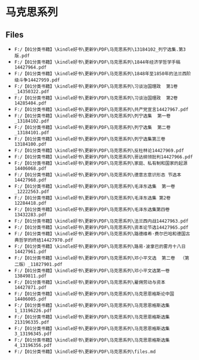 # 马克思系列

## Files

- `F:/【01分类书籍】\kindle好书\更新9\PDF\马克思系列\13184102_列宁选集.第3版.pdf`
- `F:/【01分类书籍】\kindle好书\更新9\PDF\马克思系列\1844年经济学哲学手稿14427964.pdf`
- `F:/【01分类书籍】\kindle好书\更新9\PDF\马克思系列\1848年至1850年的法兰西阶级斗争14427959.pdf`
- `F:/【01分类书籍】\kindle好书\更新9\PDF\马克思系列\习谈治国理政  第1卷_14350322.pdf`
- `F:/【01分类书籍】\kindle好书\更新9\PDF\马克思系列\习谈治国理政  第2卷14285404.pdf`
- `F:/【01分类书籍】\kindle好书\更新9\PDF\马克思系列\共产党宣言14427967.pdf`
- `F:/【01分类书籍】\kindle好书\更新9\PDF\马克思系列\列宁选集  第一卷_13184102.pdf`
- `F:/【01分类书籍】\kindle好书\更新9\PDF\马克思系列\列宁选集  第二卷_13184101.pdf`
- `F:/【01分类书籍】\kindle好书\更新9\PDF\马克思系列\列宁选集第三卷13184100.pdf`
- `F:/【01分类书籍】\kindle好书\更新9\PDF\马克思系列\反杜林论14427969.pdf`
- `F:/【01分类书籍】\kindle好书\更新9\PDF\马克思系列\哥达纲领批判14427966.pdf`
- `F:/【01分类书籍】\kindle好书\更新9\PDF\马克思系列\家庭、私有制和国家的起源14406068.pdf`
- `F:/【01分类书籍】\kindle好书\更新9\PDF\马克思系列\德意志意识形态 节选本14427968.pdf`
- `F:/【01分类书籍】\kindle好书\更新9\PDF\马克思系列\毛泽东选集  第一卷_12222563.pdf`
- `F:/【01分类书籍】\kindle好书\更新9\PDF\马克思系列\毛泽东选集 第2卷12284418.pdf`
- `F:/【01分类书籍】\kindle好书\更新9\PDF\马克思系列\毛泽东选集第四卷13432283.pdf`
- `F:/【01分类书籍】\kindle好书\更新9\PDF\马克思系列\法兰西内战14427963.pdf`
- `F:/【01分类书籍】\kindle好书\更新9\PDF\马克思系列\资本论节选14427965.pdf`
- `F:/【01分类书籍】\kindle好书\更新9\PDF\马克思系列\路德维希·费尔巴哈和德国古典哲学的终结14427970.pdf`
- `F:/【01分类书籍】\kindle好书\更新9\PDF\马克思系列\路易·波拿巴的雾月十八日14427961.pdf`
- `F:/【01分类书籍】\kindle好书\更新9\PDF\马克思系列\邓小平文选  第二卷  （第二版）_11827901.pdf`
- `F:/【01分类书籍】\kindle好书\更新9\PDF\马克思系列\邓小平文选第一卷13849811.pdf`
- `F:/【01分类书籍】\kindle好书\更新9\PDF\马克思系列\雇佣劳动与资本14427871.pdf`
- `F:/【01分类书籍】\kindle好书\更新9\PDF\马克思系列\马克思恩格斯论中国14406005.pdf`
- `F:/【01分类书籍】\kindle好书\更新9\PDF\马克思系列\马克思恩格斯选集  1_13196226.pdf`
- `F:/【01分类书籍】\kindle好书\更新9\PDF\马克思系列\马克思恩格斯选集 213196335.pdf`
- `F:/【01分类书籍】\kindle好书\更新9\PDF\马克思系列\马克思恩格斯选集3_13196345.pdf`
- `F:/【01分类书籍】\kindle好书\更新9\PDF\马克思系列\马克思恩格斯选集4_13196356.pdf`
- `F:/【01分类书籍】\kindle好书\更新9\PDF\马克思系列\files.md`
